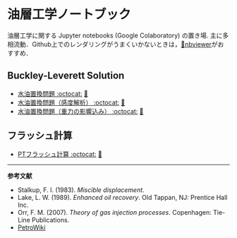 # 油層工学ノートブック

油層工学に関する Jupyter notebooks (Google Colaboratory) の置き場. 主に多相流動．Github上でのレンダリングがうまくいかないときは，[:page_facing_up:nbviewer](https://nbviewer.jupyter.org)がおすすめ．


## Buckley-Leverett Solution

- [水油置換問題 :octocat:](/colab/Buckley_Leverett_Basic_Sensitivity.ipynb)
[:page_facing_up:](https://nbviewer.jupyter.org/github/mayuneko-re/notebook/blob/master/colab/Buckley_Leverett_Basic.ipynb)
- [水油置換問題（感度解析） :octocat:](/colab/Buckley_Leverett_Basic_Sensitivity.ipynb)
[:page_facing_up:](https://nbviewer.jupyter.org/github/mayuneko-re/notebook/blob/master/colab/Buckley_Leverett_Basic_Sensitivity.ipynb)
- [水油置換問題（重力の影響込み） :octocat:](/colab/Buckley_Leverett_Gravity.ipynb)
[:page_facing_up:](https://nbviewer.jupyter.org/github/mayuneko-re/notebook/blob/master/colab/Buckley_Leverett_Gravity.ipynb)

## フラッシュ計算

- [PTフラッシュ計算 :octocat:](/colab/PT_Flash_Calculation.ipynb)
[:page_facing_up:](https://nbviewer.jupyter.org/github/mayuneko-re/notebook/blob/master/colab/PT_Flash_Calculation.ipynb)


***

**参考文献**

*   Stalkup, F. I. (1983). *Miscible displacement*.
*   Lake, L. W. (1989). *Enhanced oil recovery*. Old Tappan, NJ: Prentice Hall Inc.
*   Orr, F. M. (2007). *Theory of gas injection processes*. Copenhagen: Tie-Line Publications.
*   [PetroWiki](https://petrowiki.org/PetroWiki)
